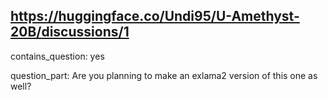 ## https://huggingface.co/Undi95/U-Amethyst-20B/discussions/1

contains_question: yes

question_part: Are you planning to make an exlama2 version of this one as well?